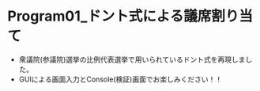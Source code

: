 # Program01_ドント式による議席割り当て
* 衆議院(参議院)選挙の比例代表選挙で用いられているドント式を再現しました。
* GUIによる画面入力とConsole(検証)画面でお楽しみください！！
